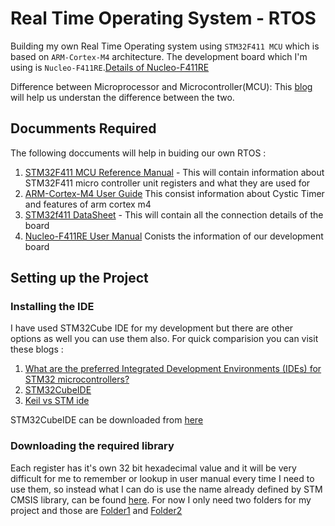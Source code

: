 # Real Time Operating System - RTOS
Building my own Real Time Operating system using ```STM32F411 MCU``` which is based on ```ARM-Cortex-M4``` architecture. The development board which I'm using is ```Nucleo-F411RE```.[Details of Nucleo-F411RE](https://www.digikey.in/en/maker/blogs/st-nucleo-a-powerful-low-cost-alternative-to-the-arduino)

Difference between Microprocessor and Microcontroller(MCU): This [blog](https://www.linquip.com/blog/difference-between-microprocessor-and-microcontroller/#:~:text=The%20main%20difference%20between%20Microprocessor%20and%20Microcontroller%20is,with%20different%20instruments%20to%20apply%20a%20particular%20application.) will help us understan the difference between the two.

## Documments Required

The following doccuments will help in buiding our own RTOS :
1. [STM32F411 MCU Reference Manual](https://www.st.com/resource/en/reference_manual/rm0383-stm32f411xce-advanced-armbased-32bit-mcus-stmicroelectronics.pdf) - This will contain information about STM32F411 micro controller unit registers and what they are used for
2. [ARM-Cortex-M4 User Guide](https://developer.arm.com/documentation/dui0553/a/) This consist information about Cystic Timer and features of arm cortex m4
3. [STM32f411 DataSheet](https://www.st.com/resource/en/datasheet/stm32f411re.pdf) - This will contain all the connection details of the board
4. [Nucleo-F411RE User Manual](https://www.st.com/resource/en/user_manual/um1724-stm32-nucleo64-boards-mb1136-stmicroelectronics.pdf) Conists the information of our development board

## Setting up the Project
### Installing the IDE

I have used STM32Cube IDE for my development but there are other options as well you can use them also. For quick comparision you can visit these blogs : 
1. [What are the preferred Integrated Development Environments (IDEs) for STM32 microcontrollers?](https://community.st.com/s/article/what-are-the-preferred-ides-for-stm32-microcontrollers) 
2. [STM32CubeIDE](https://blog.st.com/stm32cubeide-free-ide/)
3. [Keil vs STM ide](https://community.st.com/s/question/0D53W00000U7PcHSAV/keil-vs-stm-ide)

STM32CubeIDE can be downloaded from [here](https://www.st.com/en/development-tools/stm32cubeide.html)

### Downloading the required library
Each register has it's own 32 bit hexadecimal value and it will be very difficult for me to remember or lookup in user manual every time I need to use them, so instead what I can do is use the name already defined by STM CMSIS library, can be found [here](https://github.com/STMicroelectronics/STM32CubeF4). For now I only need two folders for my project and those are [Folder1](https://github.com/STMicroelectronics/STM32CubeF4/tree/master/Drivers/CMSIS/Include) and [Folder2](https://github.com/STMicroelectronics/STM32CubeF4/tree/master/Drivers/CMSIS/Device/ST/STM32F4xx/Include)
